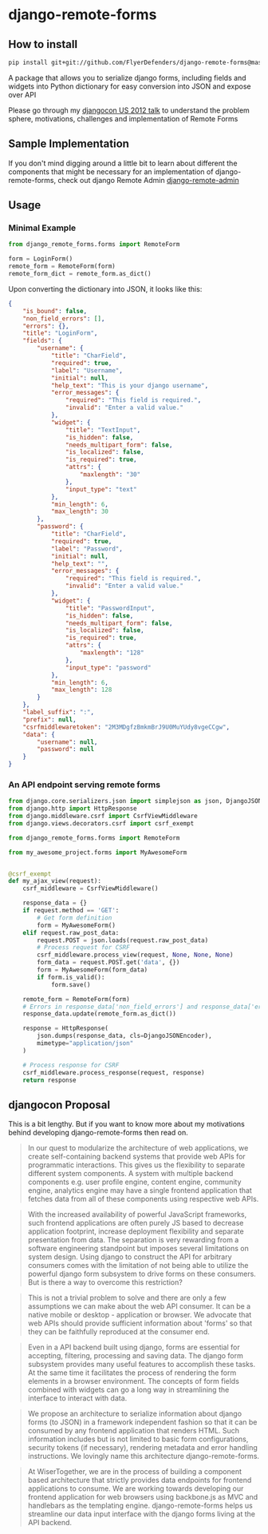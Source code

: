 # django-remote-forms

## How to install

```bash
pip install git+git://github.com/FlyerDefenders/django-remote-forms@master
```

A package that allows you to serialize django forms, including fields and widgets into Python
dictionary for easy conversion into JSON and expose over API

Please go through my [djangocon US 2012 talk](http://www.slideshare.net/tarequeh/django-forms-in-a-web-api-world)
to understand the problem sphere, motivations, challenges and implementation of Remote Forms

## Sample Implementation

If you don't mind digging around a little bit to learn about different the components that might be
necessary for an implementation of django-remote-forms, check out
django Remote Admin [django-remote-admin](https://github.com/tarequeh/django-remote-admin)

## Usage

### Minimal Example

```python
from django_remote_forms.forms import RemoteForm

form = LoginForm()
remote_form = RemoteForm(form)
remote_form_dict = remote_form.as_dict()
```

Upon converting the dictionary into JSON, it looks like this:

```json
{
    "is_bound": false,
    "non_field_errors": [],
    "errors": {},
    "title": "LoginForm",
    "fields": {
        "username": {
            "title": "CharField",
            "required": true,
            "label": "Username",
            "initial": null,
            "help_text": "This is your django username",
            "error_messages": {
                "required": "This field is required.",
                "invalid": "Enter a valid value."
            },
            "widget": {
                "title": "TextInput",
                "is_hidden": false,
                "needs_multipart_form": false,
                "is_localized": false,
                "is_required": true,
                "attrs": {
                    "maxlength": "30"
                },
                "input_type": "text"
            },
            "min_length": 6,
            "max_length": 30
        },
        "password": {
            "title": "CharField",
            "required": true,
            "label": "Password",
            "initial": null,
            "help_text": "",
            "error_messages": {
                "required": "This field is required.",
                "invalid": "Enter a valid value."
            },
            "widget": {
                "title": "PasswordInput",
                "is_hidden": false,
                "needs_multipart_form": false,
                "is_localized": false,
                "is_required": true,
                "attrs": {
                    "maxlength": "128"
                },
                "input_type": "password"
            },
            "min_length": 6,
            "max_length": 128
        }
    },
    "label_suffix": ":",
    "prefix": null,
    "csrfmiddlewaretoken": "2M3MDgfzBmkmBrJ9U0MuYUdy8vgeCCgw",
    "data": {
        "username": null,
        "password": null
    }
}
```

### An API endpoint serving remote forms

```python
from django.core.serializers.json import simplejson as json, DjangoJSONEncoder
from django.http import HttpResponse
from django.middleware.csrf import CsrfViewMiddleware
from django.views.decorators.csrf import csrf_exempt

from django_remote_forms.forms import RemoteForm

from my_awesome_project.forms import MyAwesomeForm


@csrf_exempt
def my_ajax_view(request):
    csrf_middleware = CsrfViewMiddleware()

    response_data = {}
    if request.method == 'GET':
        # Get form definition
        form = MyAwesomeForm()
    elif request.raw_post_data:
        request.POST = json.loads(request.raw_post_data)
        # Process request for CSRF
        csrf_middleware.process_view(request, None, None, None)
        form_data = request.POST.get('data', {})
        form = MyAwesomeForm(form_data)
        if form.is_valid():
            form.save()

    remote_form = RemoteForm(form)
    # Errors in response_data['non_field_errors'] and response_data['errors']
    response_data.update(remote_form.as_dict())

    response = HttpResponse(
        json.dumps(response_data, cls=DjangoJSONEncoder),
        mimetype="application/json"
    )

    # Process response for CSRF
    csrf_middleware.process_response(request, response)
    return response
```

## djangocon Proposal

This is a bit lengthy. But if you want to know more about my motivations behind developing django-remote-forms
then read on.


>In our quest to modularize the architecture of web applications, we create self-containing backend
>systems that provide web APIs for programmatic interactions. This gives us the flexibility to
>separate different system components. A system with multiple backend components e.g. user profile
>engine, content engine, community engine, analytics engine may have a single frontend application
>that fetches data from all of these components using respective web APIs.

>With the increased availability of powerful JavaScript frameworks, such frontend applications are
>often purely JS based to decrease application footprint, increase deployment flexibility and
>separate presentation from data. The separation is very rewarding from a software engineering
>standpoint but imposes several limitations on system design. Using django to construct the API for
>arbitrary consumers comes with the limitation of not being able to utilize the powerful django form
>subsystem to drive forms on these consumers. But is there a way to overcome this restriction?

>This is not a trivial problem to solve and there are only a few assumptions we can make about the
>web API consumer. It can be a native mobile or desktop - application or browser. We advocate that
>web APIs should provide sufficient information about 'forms' so that they can be faithfully
>reproduced at the consumer end.

>Even in a API backend built using django, forms are essential for accepting, filtering, processing
>and saving data. The django form subsystem provides many useful features to accomplish these tasks.
>At the same time it facilitates the process of rendering the form elements in a browser
>environment. The concepts of form fields combined with widgets can go a long way in streamlining
>the interface to interact with data.

>We propose an architecture to serialize information about django forms (to JSON) in a framework
>independent fashion so that it can be consumed by any frontend application that renders HTML. Such
>information includes but is not limited to basic form configurations, security tokens (if
>necessary), rendering metadata and error handling instructions. We lovingly name this architecture
>django-remote-forms.

>At WiserTogether, we are in the process of building a component based architecture that strictly
>provides data endpoints for frontend applications to consume. We are working towards developing
>our frontend application for web browsers using backbone.js as MVC and handlebars as the templating
>engine. django-remote-forms helps us streamline our data input interface with the django forms
>living at the API backend.
